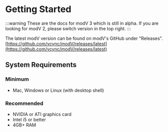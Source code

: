 # Getting Started

:::warning
These are the docs for modV 3 which is still in alpha.
If you are looking for modV 2, please switch version in the top right.
:::

The latest modV version can be found on modV's GitHub under "Releases". [https://github.com/vcync/modV/releases/latest](https://github.com/vcync/modV/releases/latest)

## System Requirements
### Minimum
* Mac, Windows or Linux (with desktop shell)

### Recommended
* NVIDIA or ATI graphics card
* Intel i5 or better
* 4GB+ RAM
